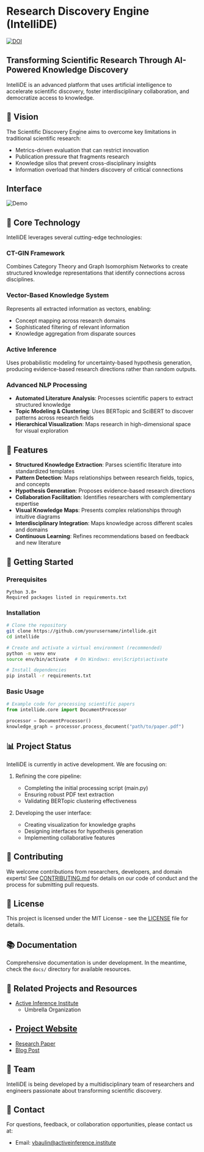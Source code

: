 # Research Discovery Engine (IntelliDE)

[![DOI](https://zenodo.org/badge/948595787.svg)](https://doi.org/10.5281/zenodo.15084931)

## Transforming Scientific Research Through AI-Powered Knowledge Discovery

IntelliDE is an advanced platform that uses artificial intelligence to accelerate scientific discovery, foster interdisciplinary collaboration, and democratize access to knowledge.

## 🌟 Vision

The Scientific Discovery Engine aims to overcome key limitations in traditional scientific research:
- Metrics-driven evaluation that can restrict innovation
- Publication pressure that fragments research
- Knowledge silos that prevent cross-disciplinary insights
- Information overload that hinders discovery of critical connections

## Interface
![Demo](/Docs/videos/DE.gif)

## 🧠 Core Technology

IntelliDE leverages several cutting-edge technologies:

### CT-GIN Framework
Combines Category Theory and Graph Isomorphism Networks to create structured knowledge representations that identify connections across disciplines.

### Vector-Based Knowledge System
Represents all extracted information as vectors, enabling:
- Concept mapping across research domains
- Sophisticated filtering of relevant information
- Knowledge aggregation from disparate sources

### Active Inference
Uses probabilistic modeling for uncertainty-based hypothesis generation, producing evidence-based research directions rather than random outputs.

### Advanced NLP Processing
- **Automated Literature Analysis**: Processes scientific papers to extract structured knowledge
- **Topic Modeling & Clustering**: Uses BERTopic and SciBERT to discover patterns across research fields
- **Hierarchical Visualization**: Maps research in high-dimensional space for visual exploration

## 🔧 Features

- **Structured Knowledge Extraction**: Parses scientific literature into standardized templates
- **Pattern Detection**: Maps relationships between research fields, topics, and concepts
- **Hypothesis Generation**: Proposes evidence-based research directions
- **Collaboration Facilitation**: Identifies researchers with complementary expertise
- **Visual Knowledge Maps**: Presents complex relationships through intuitive diagrams
- **Interdisciplinary Integration**: Maps knowledge across different scales and domains
- **Continuous Learning**: Refines recommendations based on feedback and new literature

## 🚀 Getting Started

### Prerequisites
```
Python 3.8+
Required packages listed in requirements.txt
```

### Installation
```bash
# Clone the repository
git clone https://github.com/yourusername/intellide.git
cd intellide

# Create and activate a virtual environment (recommended)
python -m venv env
source env/bin/activate  # On Windows: env\Scripts\activate

# Install dependencies
pip install -r requirements.txt
```

### Basic Usage
```python
# Example code for processing scientific papers
from intellide.core import DocumentProcessor

processor = DocumentProcessor()
knowledge_graph = processor.process_document("path/to/paper.pdf")
```

## 📊 Project Status

IntelliDE is currently in active development. We are focusing on:

1. Refining the core pipeline:
   - Completing the initial processing script (main.py)
   - Ensuring robust PDF text extraction
   - Validating BERTopic clustering effectiveness

2. Developing the user interface:
   - Creating visualization for knowledge graphs
   - Designing interfaces for hypothesis generation
   - Implementing collaborative features

## 🤝 Contributing

We welcome contributions from researchers, developers, and domain experts! See [CONTRIBUTING.md](CONTRIBUTING.md) for details on our code of conduct and the process for submitting pull requests.

## 📜 License

This project is licensed under the MIT License - see the [LICENSE](LICENSE) file for details.

## 📚 Documentation

Comprehensive documentation is under development. In the meantime, check the `docs/` directory for available resources.

## 🔗 Related Projects and Resources
- [Active Inference Institute](https://www.activeinference.institute/)
  - Umbrella Organization
- [Project Website](https://explore-the-unknown.vercel.app/)
  - 
- [Research Paper](https://arxiv.org/abs/...)
- [Blog Post](https://blog.example.com/intellide-announcement)

## 👥 Team

IntelliDE is being developed by a multidisciplinary team of researchers and engineers passionate about transforming scientific discovery.

## 📧 Contact

For questions, feedback, or collaboration opportunities, please contact us at:
- Email: vbaulin@activeinference.institute

